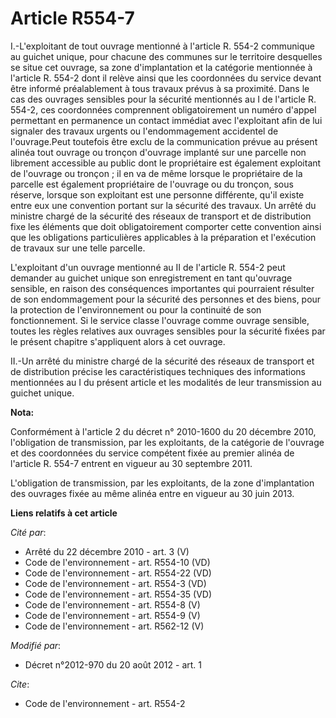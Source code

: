 # Article R554-7

I.-L'exploitant de tout ouvrage mentionné à l'article R. 554-2 communique au guichet unique, pour chacune des communes sur le
territoire desquelles se situe cet ouvrage, sa zone d'implantation et la catégorie mentionnée à l'article R. 554-2 dont il
relève ainsi que les coordonnées du service devant être informé préalablement à tous travaux prévus à sa proximité. Dans le
cas des ouvrages sensibles pour la sécurité mentionnés au I de l'article R. 554-2, ces coordonnées comprennent
obligatoirement un numéro d'appel permettant en permanence un contact immédiat avec l'exploitant afin de lui signaler des
travaux urgents ou l'endommagement accidentel de l'ouvrage.Peut toutefois être exclu de la communication prévue au présent
alinéa tout ouvrage ou tronçon d'ouvrage implanté sur une parcelle non librement accessible au public dont le propriétaire
est également exploitant de l'ouvrage ou tronçon ; il en va de même lorsque le propriétaire de la parcelle est également
propriétaire de l'ouvrage ou du tronçon, sous réserve, lorsque son exploitant est une personne différente, qu'il existe entre
eux une convention portant sur la sécurité des travaux. Un arrêté du ministre chargé de la sécurité des réseaux de transport
et de distribution fixe les éléments que doit obligatoirement comporter cette convention ainsi que les obligations
particulières applicables à la préparation et l'exécution de travaux sur une telle parcelle. 

L'exploitant d'un ouvrage mentionné au II de l'article R. 554-2 peut demander au guichet unique son enregistrement en tant
qu'ouvrage sensible, en raison des conséquences importantes qui pourraient résulter de son endommagement pour la sécurité des
personnes et des biens, pour la protection de l'environnement ou pour la continuité de son fonctionnement. Si le service
classe l'ouvrage comme ouvrage sensible, toutes les règles relatives aux ouvrages sensibles pour la sécurité fixées par le
présent chapitre s'appliquent alors à cet ouvrage. 

II.-Un arrêté du ministre chargé de la sécurité des réseaux de transport et de distribution précise les caractéristiques
techniques des informations mentionnées au I du présent article et les modalités de leur transmission au guichet unique.

**Nota:**

Conformément à l'article 2 du décret n° 2010-1600 du 20 décembre 2010, l'obligation de transmission, par les exploitants, de
la catégorie de l'ouvrage et des coordonnées du service compétent fixée au premier alinéa de l'article R. 554-7 entrent en
vigueur au 30 septembre 2011.

L'obligation de transmission, par les exploitants, de la zone d'implantation des ouvrages fixée au même alinéa entre en
vigueur au 30 juin 2013.

**Liens relatifs à cet article**

_Cité par_:

  - Arrêté du 22 décembre 2010 - art. 3 (V)
  - Code de l'environnement - art. R554-10 (VD)
  - Code de l'environnement - art. R554-22 (VD)
  - Code de l'environnement - art. R554-3 (VD)
  - Code de l'environnement - art. R554-35 (VD)
  - Code de l'environnement - art. R554-8 (V)
  - Code de l'environnement - art. R554-9 (V)
  - Code de l'environnement - art. R562-12 (V)

_Modifié par_:

  - Décret n°2012-970 du 20 août 2012 - art. 1

_Cite_:

  - Code de l'environnement - art. R554-2
